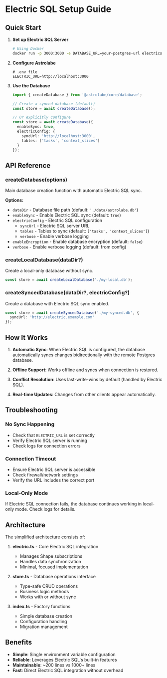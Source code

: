 # Electric SQL Setup Guide

## Quick Start

1. **Set up Electric SQL Server**
   ```bash
   # Using Docker
   docker run -p 3000:3000 -e DATABASE_URL=your-postgres-url electricsql/electric
   ```

2. **Configure Astrolabe**
   ```env
   # .env file
   ELECTRIC_URL=http://localhost:3000
   ```

3. **Use the Database**
   ```typescript
   import { createDatabase } from '@astrolabe/core/database';

   // Create a synced database (default)
   const store = await createDatabase();

   // Or explicitly configure
   const store = await createDatabase({
     enableSync: true,
     electricConfig: {
       syncUrl: 'http://localhost:3000',
       tables: ['tasks', 'context_slices']
     }
   });
   ```

## API Reference

### createDatabase(options)

Main database creation function with automatic Electric SQL sync.

**Options:**
- `dataDir` - Database file path (default: `'./data/astrolabe.db'`)
- `enableSync` - Enable Electric SQL sync (default: `true`)
- `electricConfig` - Electric SQL configuration
  - `syncUrl` - Electric SQL server URL
  - `tables` - Tables to sync (default: `['tasks', 'context_slices']`)
  - `verbose` - Enable verbose logging
- `enableEncryption` - Enable database encryption (default: `false`)
- `verbose` - Enable verbose logging (default: from config)

### createLocalDatabase(dataDir?)

Create a local-only database without sync.

```typescript
const store = await createLocalDatabase('./my-local.db');
```

### createSyncedDatabase(dataDir?, electricConfig?)

Create a database with Electric SQL sync enabled.

```typescript
const store = await createSyncedDatabase('./my-synced.db', {
  syncUrl: 'http://electric.example.com'
});
```

## How It Works

1. **Automatic Sync**: When Electric SQL is configured, the database automatically syncs changes bidirectionally with the remote Postgres database.

2. **Offline Support**: Works offline and syncs when connection is restored.

3. **Conflict Resolution**: Uses last-write-wins by default (handled by Electric SQL).

4. **Real-time Updates**: Changes from other clients appear automatically.

## Troubleshooting

### No Sync Happening
- Check that `ELECTRIC_URL` is set correctly
- Verify Electric SQL server is running
- Check logs for connection errors

### Connection Timeout
- Ensure Electric SQL server is accessible
- Check firewall/network settings
- Verify the URL includes the correct port

### Local-Only Mode
If Electric SQL connection fails, the database continues working in local-only mode. Check logs for details.

## Architecture

The simplified architecture consists of:

1. **electric.ts** - Core Electric SQL integration
   - Manages Shape subscriptions
   - Handles data synchronization
   - Minimal, focused implementation

2. **store.ts** - Database operations interface
   - Type-safe CRUD operations
   - Business logic methods
   - Works with or without sync

3. **index.ts** - Factory functions
   - Simple database creation
   - Configuration handling
   - Migration management

## Benefits

- **Simple**: Single environment variable configuration
- **Reliable**: Leverages Electric SQL's built-in features
- **Maintainable**: ~200 lines vs 1000+ lines
- **Fast**: Direct Electric SQL integration without overhead 
